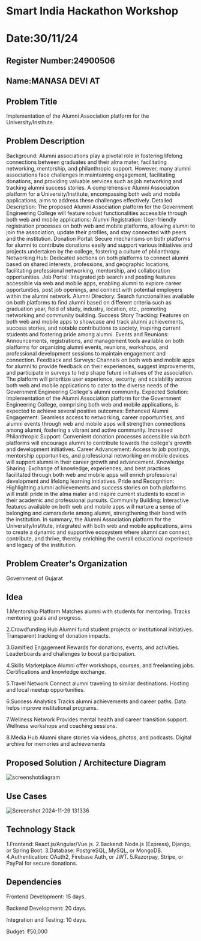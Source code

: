 # Smart India Hackathon Workshop
# Date:30/11/24
## Register Number:24900506
## Name:MANASA DEVI AT
## Problem Title
Implementation of the Alumni Association platform for the University/Institute.
## Problem Description
Background: Alumni associations play a pivotal role in fostering lifelong connections between graduates and their alma mater, facilitating networking, mentorship, and philanthropic support. However, many alumni associations face challenges in maintaining engagement, facilitating donations, and providing valuable services such as job networking and tracking alumni success stories. A comprehensive Alumni Association platform for a University/Institute, encompassing both web and mobile applications, aims to address these challenges effectively. Detailed Description: The proposed Alumni Association platform for the Government Engineering College will feature robust functionalities accessible through both web and mobile applications: Alumni Registration: User-friendly registration processes on both web and mobile platforms, allowing alumni to join the association, update their profiles, and stay connected with peers and the institution. Donation Portal: Secure mechanisms on both platforms for alumni to contribute donations easily and support various initiatives and projects undertaken by the college, fostering a culture of philanthropy. Networking Hub: Dedicated sections on both platforms to connect alumni based on shared interests, professions, and geographic locations, facilitating professional networking, mentorship, and collaboration opportunities. Job Portal: Integrated job search and posting features accessible via web and mobile apps, enabling alumni to explore career opportunities, post job openings, and connect with potential employers within the alumni network. Alumni Directory: Search functionalities available on both platforms to find alumni based on different criteria such as graduation year, field of study, industry, location, etc., promoting networking and community building. Success Story Tracking: Features on both web and mobile apps to showcase and track alumni achievements, success stories, and notable contributions to society, inspiring current students and fostering pride among alumni. Events and Reunions: Announcements, registrations, and management tools available on both platforms for organizing alumni events, reunions, workshops, and professional development sessions to maintain engagement and connection. Feedback and Surveys: Channels on both web and mobile apps for alumni to provide feedback on their experiences, suggest improvements, and participate in surveys to help shape future initiatives of the association. The platform will prioritize user experience, security, and scalability across both web and mobile applications to cater to the diverse needs of the Government Engineering College's alumni community. Expected Solution: Implementation of the Alumni Association platform for the Government Engineering College, comprising both web and mobile applications, is expected to achieve several positive outcomes: Enhanced Alumni Engagement: Seamless access to networking, career opportunities, and alumni events through web and mobile apps will strengthen connections among alumni, fostering a vibrant and active community. Increased Philanthropic Support: Convenient donation processes accessible via both platforms will encourage alumni to contribute towards the college's growth and development initiatives. Career Advancement: Access to job postings, mentorship opportunities, and professional networking on mobile devices will support alumni in their career growth and advancement. Knowledge Sharing: Exchange of knowledge, experiences, and best practices facilitated through both web and mobile apps will enrich professional development and lifelong learning initiatives. Pride and Recognition: Highlighting alumni achievements and success stories on both platforms will instill pride in the alma mater and inspire current students to excel in their academic and professional pursuits. Community Building: Interactive features available on both web and mobile apps will nurture a sense of belonging and camaraderie among alumni, strengthening their bond with the institution. In summary, the Alumni Association platform for the University/Institute, integrated with both web and mobile applications, aims to create a dynamic and supportive ecosystem where alumni can connect, contribute, and thrive, thereby enriching the overall educational experience and legacy of the institution.
## Problem Creater's Organization
Government of Gujarat

## Idea
1.Mentorship Platform
Matches alumni with students for mentoring.
Tracks mentoring goals and progress.

2.Crowdfunding Hub
Alumni fund student projects or institutional initiatives.
Transparent tracking of donation impacts.

3.Gamified Engagement
Rewards for donations, events, and activities.
Leaderboards and challenges to boost participation.

4.Skills Marketplace
Alumni offer workshops, courses, and freelancing jobs.
Certifications and knowledge exchange.

5.Travel Network
Connect alumni traveling to similar destinations.
Hosting and local meetup opportunities.

6.Success Analytics
Tracks alumni achievements and career paths.
Data helps improve institutional programs.

7.Wellness Network
Provides mental health and career transition support.
Wellness workshops and coaching sessions.

8.Media Hub
Alumni share stories via videos, photos, and podcasts.
Digital archive for memories and achievements


## Proposed Solution / Architecture Diagram
![screenshotdiagram](https://github.com/user-attachments/assets/8ccf7732-510c-46d1-8bb9-9c58a60bd2f3)

## Use Cases
![Screenshot 2024-11-29 131336](https://github.com/user-attachments/assets/512e9c54-5ebf-404d-bf71-bead4465415a)

## Technology Stack
1.Frontend: React.js/Angular/Vue.js.
2.Backend: Node.js (Express), Django, or Spring Boot.
3.Database: PostgreSQL, MySQL, or MongoDB.
4.Authentication: OAuth2, Firebase Auth, or JWT.
5.Razorpay, Stripe, or PayPal for secure donations.

## Dependencies
Frontend Development: 15 days.

Backend Development: 20 days.

Integration and Testing: 10 days.

Budget: ₹50,000
